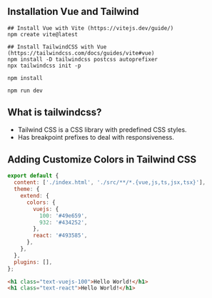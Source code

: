 ## Installation Vue and Tailwind

```
## Install Vue with Vite (https://vitejs.dev/guide/)
npm create vite@latest

## Install TailwindCSS with Vue (https://tailwindcss.com/docs/guides/vite#vue)
npm install -D tailwindcss postcss autoprefixer
npx tailwindcss init -p

npm install

npm run dev
```

## What is tailwindcss?

- Tailwind CSS is a CSS library with predefined CSS styles.
- Has breakpoint prefixes to deal with responsiveness.

## Adding Customize Colors in Tailwind CSS

```js
export default {
  content: ['./index.html', './src/**/*.{vue,js,ts,jsx,tsx}'],
  theme: {
    extend: {
      colors: {
        vuejs: {
          100: '#49e659',
          932: '#434252',
        },
        react: '#493585',
      },
    },
  },
  plugins: [],
};
```

```html
<h1 class="text-vuejs-100">Hello World!</h1>
<h1 class="text-react">Hello World!</h1>
```
